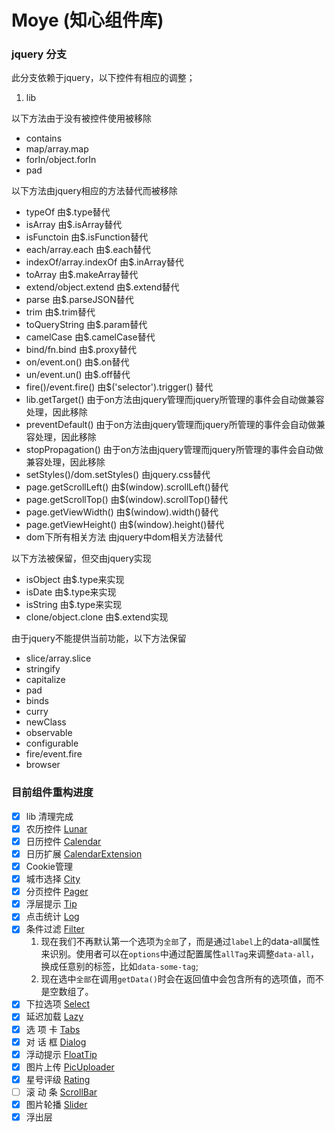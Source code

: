 Moye (知心组件库)
=====================

### jquery 分支 ###

此分支依赖于jquery，以下控件有相应的调整；

1. lib

以下方法由于没有被控件使用被移除
+ contains 
+ map/array.map
+ forIn/object.forIn
+ pad

以下方法由jquery相应的方法替代而被移除
+ typeOf 由$.type替代
+ isArray 由$.isArray替代
+ isFunctoin 由$.isFunction替代
+ each/array.each 由$.each替代
+ indexOf/array.indexOf 由$.inArray替代
+ toArray 由$.makeArray替代
+ extend/object.extend 由$.extend替代
+ parse 由$.parseJSON替代
+ trim 由$.trim替代
+ toQueryString 由$.param替代
+ camelCase 由$.camelCase替代
+ bind/fn.bind 由$.proxy替代
+ on/event.on() 由$.on替代
+ un/event.un() 由$.off替代
+ fire()/event.fire() 由$('selector').trigger() 替代
+ lib.getTarget() 由于on方法由jquery管理而jquery所管理的事件会自动做兼容处理，因此移除
+ preventDefault() 由于on方法由jquery管理而jquery所管理的事件会自动做兼容处理，因此移除
+ stopPropagation() 由于on方法由jquery管理而jquery所管理的事件会自动做兼容处理，因此移除
+ setStyles()/dom.setStyles() 由jquery.css替代
+ page.getScrollLeft() 由$(window).scrollLeft()替代
+ page.getScrollTop() 由$(window).scrollTop()替代
+ page.getViewWidth() 由$(window).width()替代
+ page.getViewHeight() 由$(window).height()替代
+ dom下所有相关方法 由jquery中dom相关方法替代

以下方法被保留，但交由jquery实现
+ isObject 由$.type来实现
+ isDate 由$.type来实现
+ isString 由$.type来实现
+ clone/object.clone 由$.extend实现

由于jquery不能提供当前功能，以下方法保留
+ slice/array.slice
+ stringify
+ capitalize
+ pad
+ binds
+ curry
+ newClass
+ observable
+ configurable
+ fire/event.fire
+ browser
    

### 目前组件重构进度

- [x] lib     清理完成
- [x] 农历控件 [Lunar](http://ecomfe.github.io/moye/example/Lunar.html)
- [x] 日历控件 [Calendar](http://ecomfe.github.io/moye/example/Calendar.html)
- [x] 日历扩展 [CalendarExtension](http://ecomfe.github.io/moye/example/CalendarExtension.html)
- [x] Cookie管理
- [x] 城市选择 [City](http://ecomfe.github.io/moye/example/City.html)
- [x] 分页控件 [Pager](http://ecomfe.github.io/moye/example/Pager.html)
- [x] 浮层提示 [Tip](http://ecomfe.github.io/moye/example/Tip.html)
- [x] 点击统计 [Log](http://ecomfe.github.io/moye/example/log.html)
- [x] 条件过滤 [Filter](http://ecomfe.github.io/moye/example/Filter.html)
    1. 现在我们不再默认第一个选项为`全部`了，而是通过`label`上的data-all属性来识别。使用者可以在`options`中通过配置属性`allTag`来调整`data-all`，换成任意别的标签，比如`data-some-tag`;
    2. 现在选中`全部`在调用`getData()`时会在返回值中会包含所有的选项值，而不是空数组了。
- [x] 下拉选项 [Select](http://ecomfe.github.io/moye/example/Select.html)
- [x] 延迟加载 [Lazy](http://ecomfe.github.io/moye/example/Lazy.html)
- [x] 选 项 卡 [Tabs](http://ecomfe.github.io/moye/example/Tabs.html)
- [x] 对 话 框 [Dialog](http://ecomfe.github.io/moye/example/Dialog.html)
- [x] 浮动提示 [FloatTip](http://ecomfe.github.io/moye/example/FloatTip.html)
- [x] 图片上传 [PicUploader](http://ecomfe.github.io/moye/example/PicUploader.html)
- [x] 星号评级 [Rating](http://ecomfe.github.io/moye/example/Rating.html)
- [ ] 滚 动 条 [ScrollBar](http://ecomfe.github.io/moye/example/ScrollBar.html)
- [x] 图片轮播 [Slider](http://ecomfe.github.io/moye/example/Slider.html)
- [x] 浮出层
